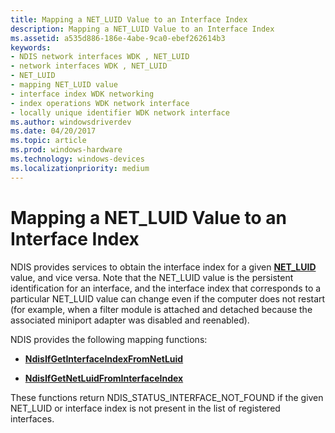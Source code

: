 ```yaml
---
title: Mapping a NET_LUID Value to an Interface Index
description: Mapping a NET_LUID Value to an Interface Index
ms.assetid: a535d886-186e-4abe-9ca0-ebef262614b3
keywords:
- NDIS network interfaces WDK , NET_LUID
- network interfaces WDK , NET_LUID
- NET_LUID
- mapping NET_LUID value
- interface index WDK networking
- index operations WDK network interface
- locally unique identifier WDK network interface
ms.author: windowsdriverdev
ms.date: 04/20/2017
ms.topic: article
ms.prod: windows-hardware
ms.technology: windows-devices
ms.localizationpriority: medium
---
```


# Mapping a NET\_LUID Value to an Interface Index





NDIS provides services to obtain the interface index for a given [**NET\_LUID**](https://msdn.microsoft.com/library/windows/hardware/ff568747) value, and vice versa. Note that the NET\_LUID value is the persistent identification for an interface, and the interface index that corresponds to a particular NET\_LUID value can change even if the computer does not restart (for example, when a filter module is attached and detached because the associated miniport adapter was disabled and reenabled).

NDIS provides the following mapping functions:

-   [**NdisIfGetInterfaceIndexFromNetLuid**](https://msdn.microsoft.com/library/windows/hardware/ff562707)

-   [**NdisIfGetNetLuidFromInterfaceIndex**](https://msdn.microsoft.com/library/windows/hardware/ff562711)

These functions return NDIS\_STATUS\_INTERFACE\_NOT\_FOUND if the given NET\_LUID or interface index is not present in the list of registered interfaces.

 

 





